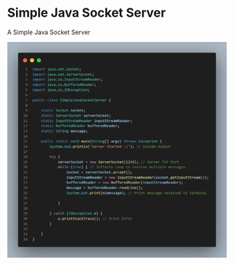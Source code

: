 # Simple Java Socket Server
A Simple Java Socket Server

<img src="https://github.com/kyleprr/SimpleJavaSocketServer/raw/main/SimpleJavaSocketServer/ServerCode.png" width="850">
